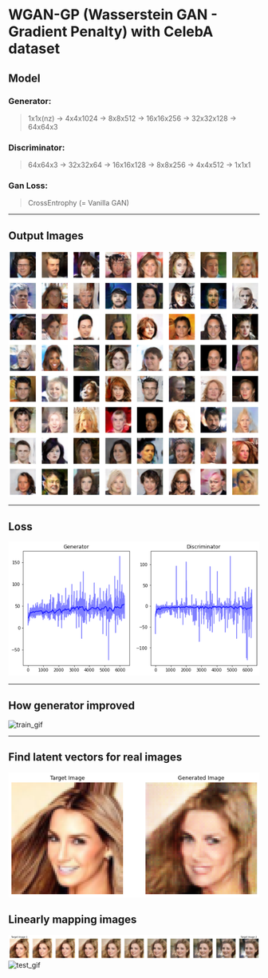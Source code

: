WGAN-GP (Wasserstein GAN - Gradient Penalty) with CelebA dataset
=============

## Model
### Generator:  
> 1x1x(nz) → 4x4x1024 → 8x8x512 → 16x16x256 → 32x32x128 → 64x64x3
  
### Discriminator:  
> 64x64x3 → 32x32x64 → 16x16x128 → 8x8x256 → 4x4x512 → 1x1x1

### Gan Loss:  
> CrossEntrophy (= Vanilla GAN)
  
------------------
## Output Images  
![output_img](./images/output.png)  

------------------
## Loss  
![loss_img](./images/losses.png)  

------------------
## How generator improved
![train_gif](./images/train.gif)  

------------------
## Find latent vectors for real images  
![latent_img](./images/latent.png)  
  
## Linearly mapping images  
![mapping_img](./images/mapping.png)    
![test_gif](./images/test.gif)   

